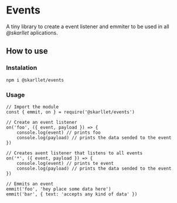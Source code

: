# Events
A tiny library to create a event listener and emmiter to be used in all *@skarllet* aplications.

## How to use
### Instalation

    npm i @skarllet/events

### Usage

    // Import the module
    const { emmit, on } = require('@skarllet/events')
    
    // Create an event listener
    on('foo', ({ event, payload }) => {
	    console.log(event) // prints foo
	    console.log(payload) // prints the data sended to the event
    })
	
	// Creates avent listener that listens to all events
	on('*', ({ event, payload }) => {
	    console.log(event) // prints te event
	    console.log(payload) // prints the data sended to the event
    })
	
	// Emmits an event
	emmit('foo', 'hey place some data here')
	emmit('bar', { text: 'accepts any kind of data' })
